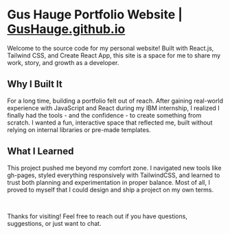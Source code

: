 # Gus Hauge Portfolio Website | <a href="https://gushauge.github.io">GusHauge.github.io</a>

Welcome to the source code for my personal website! Built with React.js, Tailwind CSS, and Create React App, this site is a space for me to share my work, story, and growth as a developer.

## Why I Built It

For a long time, building a portfolio felt out of reach. After gaining real-world experience with JavaScript and React during my IBM internship, I realized I finally had the tools - and the confidence - to create something from scratch. I wanted a fun, interactive space that reflected me, built without relying on internal libraries or pre-made templates.

## What I Learned

This project pushed me beyond my comfort zone. I navigated new tools like gh-pages, styled everything responsively with TailwindCSS, and learned to trust both planning and experimentation in proper balance. Most of all, I proved to myself that I could design and ship a project on my own terms.

<br>

Thanks for visiting! Feel free to reach out if you have questions, suggestions, or just want to chat.
